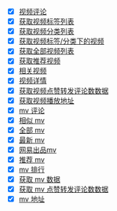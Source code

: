 * [x] [视频评论](https://neteasecloudmusicapi.vercel.app/#/?id=视频评论)
* [x] [获取视频标签列表](https://neteasecloudmusicapi.vercel.app/#/?id=获取视频标签列表)
* [x] [获取视频分类列表](https://neteasecloudmusicapi.vercel.app/#/?id=获取视频分类列表)
* [x] [获取视频标签/分类下的视频](https://neteasecloudmusicapi.vercel.app/#/?id=获取视频标签分类下的视频)
* [x] [获取全部视频列表](https://neteasecloudmusicapi.vercel.app/#/?id=获取全部视频列表)
* [x] [获取推荐视频](https://neteasecloudmusicapi.vercel.app/#/?id=获取推荐视频)
* [x] [相关视频](https://neteasecloudmusicapi.vercel.app/#/?id=相关视频)
* [x] [视频详情](https://neteasecloudmusicapi.vercel.app/#/?id=视频详情)
* [x] [获取视频点赞转发评论数数据](https://neteasecloudmusicapi.vercel.app/#/?id=获取视频点赞转发评论数数据)
* [x] [获取视频播放地址](https://neteasecloudmusicapi.vercel.app/#/?id=获取视频播放地址)
* [x] [mv 评论](https://neteasecloudmusicapi.vercel.app/#/?id=mv-评论)
* [x] [相似 mv](https://neteasecloudmusicapi.vercel.app/#/?id=相似-mv)
* [x] [全部 mv](https://neteasecloudmusicapi.vercel.app/#/?id=全部-mv)
* [x] [最新 mv](https://neteasecloudmusicapi.vercel.app/#/?id=最新-mv)
* [x] [网易出品mv](https://neteasecloudmusicapi.vercel.app/#/?id=网易出品mv)
* [x] [推荐 mv](https://neteasecloudmusicapi.vercel.app/#/?id=推荐-mv)
* [x] [mv 排行](https://neteasecloudmusicapi.vercel.app/#/?id=mv-排行)
* [x] [获取 mv 数据](https://neteasecloudmusicapi.vercel.app/#/?id=获取-mv-数据)
* [x] [获取 mv 点赞转发评论数数据](https://neteasecloudmusicapi.vercel.app/#/?id=获取-mv-点赞转发评论数数据)
* [x] [mv 地址](https://neteasecloudmusicapi.vercel.app/#/?id=mv-地址)